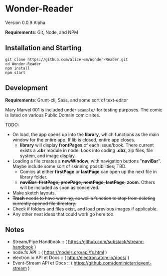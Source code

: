 # Wonder-Reader

Version 0.0.9 Alpha

__Requirements__: Git, Node, and NPM

## Installation and Starting

```shell
git clone https://github.com/alice-em/Wonder-Reader.git
cd Wonder-Reader
npm install
npm start
```

## Development
__Requirements__: Grunt-cli, Sass, and some sort of text-editor

Mary Marvel 001 is included under `example/` for testing purposes. The comic is listed on various Public Domain comic sites.

TODO:
* On load, the app opens up into the __library__, which functions as the main window for the entire app. If lib is closed, entire app closes.
	* __library__ will display __frontPages__ of each issue/book.  There current exists a __.cbr__ module in node.  Look into coding __.cbz__, zip files, file system, and image display.
* Loading a file creates a __newWindow__, with navigation buttons "__naviBar__".  Maybe include some sort of skinning possibilities; TBD.
	* Comics at either __firstPage__ or __lastPage__ can open up the next file in library folder.
	* ~~__naviBar__: __firstPage__, __prevPage__, __nextPage__, __lastPage__,~~ __zoom__. Others will be included as soon as conceived.
* Make sketch layouts.
* ~~__Trash__ needs to have warning, as well a function to stop from deleting currently opened file directory.~~
* Check if folders and files exist, and load previous images if applicable.
* Any other neat ideas that could work go here too.


## Notes
* Stream/Pipe Handbook :: ( https://github.com/substack/stream-handbook )
* node.fs API :: ( https://nodejs.org/api/fs.html )
* electron.io API et Docs :: ( http://electron.atom.io/docs/ )
* Event-Stream API et Docs :: ( https://github.com/dominictarr/event-stream )
